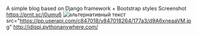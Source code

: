 A simple blog based on Django framework + Bootstrap styles
Screenshot https://prnt.sc/j0umu6
<img src="https://pp.userapi.com/c847018/v847018264/177a3/d9A6xneaaVM.jpg" alt="альтернативный текст">
<img>src="https://pp.userapi.com/c847018/v847018264/177a3/d9A6xneaaVM.jpg" </img>
 http://idispi.pythonanywhere.com/
